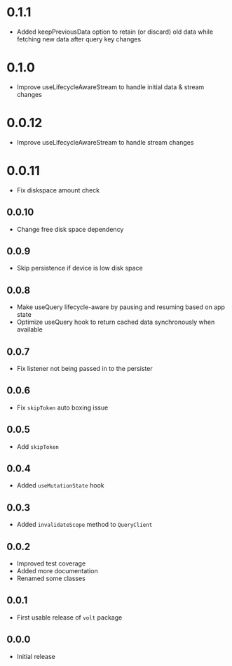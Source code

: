 # 0.1.1

- Added keepPreviousData option to retain (or discard) old data while fetching new data after query key changes

# 0.1.0

- Improve useLifecycleAwareStream to handle initial data & stream changes

# 0.0.12

- Improve useLifecycleAwareStream to handle stream changes

# 0.0.11

- Fix diskspace amount check

## 0.0.10

- Change free disk space dependency

## 0.0.9

- Skip persistence if device is low disk space

## 0.0.8

- Make useQuery lifecycle-aware by pausing and resuming based on app state
- Optimize useQuery hook to return cached data synchronously when available

## 0.0.7

- Fix listener not being passed in to the persister

## 0.0.6

- Fix `skipToken` auto boxing issue

## 0.0.5

- Add `skipToken`

## 0.0.4

- Added `useMutationState` hook

## 0.0.3

- Added `invalidateScope` method to `QueryClient`

## 0.0.2

- Improved test coverage
- Added more documentation
- Renamed some classes

## 0.0.1

- First usable release of `volt` package

## 0.0.0

- Initial release
